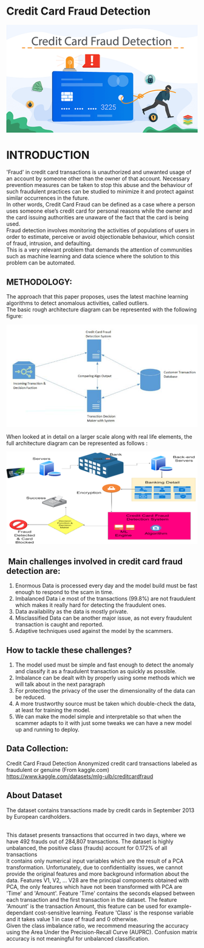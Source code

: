 # Credit Card Fraud Detection

![alt text](image.png)

# INTRODUCTION

'Fraud' in credit card transactions is unauthorized and unwanted usage of an account by someone other than the owner of that account. Necessary prevention measures can be taken to stop this abuse and the behaviour of such fraudulent practices can be studied to minimize it and protect against similar occurrences in the future.
<br>
In other words, Credit Card Fraud can be defined as a case where a person uses someone else’s credit card for personal reasons while the owner and the card issuing authorities are unaware of the fact that the card is being used.
<br>
Fraud detection involves monitoring the activities of populations of users in order to estimate, perceive or avoid objectionable behaviour, which consist of fraud, intrusion, and defaulting.
<br>
This is a very relevant problem that demands the attention of
communities such as machine learning and data science where
the solution to this problem can be automated.


## METHODOLOGY:

The approach that this paper proposes, uses the latest machine learning algorithms to detect anomalous activities, called
outliers.
<br>
The basic rough architecture diagram can be represented with the following figure:

![alt text](image-2.png)

When looked at in detail on a larger scale along with real life elements, the full architecture diagram can be represented as follows :

![alt text](image-1.png)

##  Main challenges involved in credit card fraud detection are:
1. Enormous Data is processed every day and the model build must be fast enough to respond to the scam in  time.
2. Imbalanced Data i.e most of the transactions (99.8%) are not fraudulent which makes it really hard for detecting the fraudulent ones.
3. Data availability as the data is mostly private.
4. Misclassified Data can be another major issue, as not every fraudulent transaction is caught and reported.
5. Adaptive techniques used against the model by the scammers.

## How to tackle these challenges?
1. The model used must be simple and fast enough to detect the anomaly and classify it as a fraudulent transaction as quickly as possible.
2. Imbalance can be dealt with by properly using some methods which we will talk about in the next paragraph
3. For protecting the privacy of the user the dimensionality of the data can be reduced.
4. A more trustworthy source must be taken which double-check the data, at least for training the model.
5. We can make the model simple and interpretable so that when the scammer adapts to it with just some tweaks we can have a new model up and running to deploy.

## Data Collection:
Credit Card Fraud Detection
Anonymized credit card transactions labeled as fraudulent or genuine (From kaggle.com)
https://www.kaggle.com/datasets/mlg-ulb/creditcardfraud

## About Dataset

The dataset contains transactions made by credit cards in September 2013 by European cardholders.

<br>
This dataset presents transactions that occurred in two days, where we have 492 frauds out of 284,807 transactions. The dataset is highly unbalanced, the positive class (frauds) account for 0.172% of all transactions

<br>
It contains only numerical input variables which are the result of a PCA transformation. Unfortunately, due to confidentiality issues, we cannot provide the original features and more background information about the data. Features V1, V2, … V28 are the principal components obtained with PCA, the only features which have not been transformed with PCA are 'Time' and 'Amount'. Feature 'Time' contains the seconds elapsed between each transaction and the first transaction in the dataset. The feature 'Amount' is the transaction Amount, this feature can be used for example-dependant cost-sensitive learning. Feature 'Class' is the response variable and it takes value 1 in case of fraud and 0 otherwise.
<br>
Given the class imbalance ratio, we recommend measuring the accuracy using the Area Under the Precision-Recall Curve (AUPRC). Confusion matrix accuracy is not meaningful for unbalanced classification.











